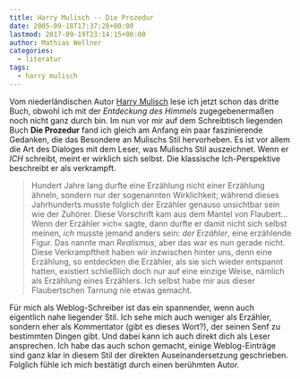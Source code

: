 ```yaml
---
title: Harry Mulisch -- Die Prozedur
date: 2005-09-18T17:37:28+00:00
lastmod: 2017-09-19T23:14:15+00:00
author: Mathias Wellner
categories:
  - literatur
tags:
  - harry mulisch
---
```

Vom niederländischen Autor [Harry Mulisch](https://de.wikipedia.org/wiki/Harry_Mulisch) lese ich jetzt schon das dritte Buch, obwohl ich mit der _Entdeckung des Himmels_ zugegebenermaßen noch nicht ganz durch bin. Im nun vor mir auf dem Schreibtisch liegenden Buch **Die Prozedur** fand ich gleich am Anfang ein paar faszinierende Gedanken, die das Besondere an Mulischs Stil hervorheben. Es ist vor allem die Art des Dialoges mit dem Leser, was Mulischs Stil auszeichnet. Wenn er _ICH_ schreibt, meint er wirklich sich selbst. Die klassische Ich-Perspektive beschreibt er als verkrampft. 

<blockquote class="blockquote">
Hundert Jahre lang durfte eine Erzählung nicht einer Erzählung ähneln, sondern nur der sogenannten Wirklichkeit; während dieses Jahrhunderts musste folglich der Erzähler genauso unsichtbar sein wie der Zuhörer. Diese Vorschrift kam aus dem Mantel von Flaubert... Wenn der Erzähler &raquo;ich&laquo; sagte, dann durfte er damit nicht sich selbst meinen, <em>ich</em> musste jemand anders sein: <em>der Erzähler</em>, eine erzählende Figur. Das nannte man <em>Realismus</em>, aber das war es nun gerade nicht. Diese Verkrampftheit haben wir inzwischen hinter uns, denn eine Erzählung, so entdeckten die Erzähler, als sie sich wieder entspannt hatten, existiert schließlich doch nur auf eine einzige Weise, nämlich als Erzählung eines Erzählers. Ich selbst habe mir aus dieser Flaubertschen Tarnung nie etwas gemacht. 
</blockquote>

Für mich als Weblog-Schreiber ist das ein spannender, wenn auch eigentlich nahe liegender Stil. Ich sehe mich auch weniger als Erzähler, sondern eher als Kommentator (gibt es dieses Wort?), der seinen Senf zu bestimmten Dingen gibt. Und dabei kann ich auch direkt dich als Leser ansprechen. Ich habe das auch schon gemacht, einige Weblog-Einträge sind ganz klar in diesem Stil der direkten Auseinandersetzung geschrieben. Folglich fühle ich mich bestätigt durch einen berühmten Autor.